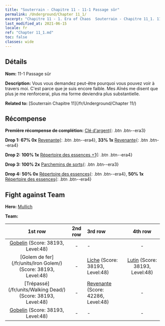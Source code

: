 ```yaml
---
title: "Souterrain - Chapitre 11 - 11-1 Passage sûr"
permalink: /Underground/Chapter 11_1/
excerpt: "Chapitre 11 - 1. Era of Chaos  Souterrain - Chapitre 11_1. 11-1 Passage sûr"
last_modified_at: 2021-06-15
locale: fr
ref: "Chapter 11_1.md"
toc: false
classes: wide
---
```


## Détails

 **Nom:** 11-1 Passage sûr

 **Description:** Vous vous demandez peut-être pourquoi vous pouvez voir à travers moi. C'est parce que je suis encore faible. Mes Aînés me disent que plus je me renforcerai, plus ma forme deviendra plus substantielle.

 **Related to:** [Souterrain Chapitre 11](/fr/Underground/Chapter 11/)

## Récompense

 **Première récompense de complétion:** [Clé d'argent](/ItemsFR/con_693/){: .btn .btn--era3}

 **Drop 1:** **67% 0x** [Revenante](/ItemsFR/unt_210/){: .btn .btn--era4}, **33% 1x** [Revenante](/ItemsFR/unt_210/){: .btn .btn--era4}

 **Drop 2:** **100% 1x** [Répertoire des essences +1](/ItemsFR/mat_46/){: .btn .btn--era4}

 **Drop 3:** **100% 2x** [Parchemins de sorts](/ItemsFR/con_694/){: .btn .btn--era3}

 **Drop 4:** **50% 0x** [Répertoire des essences](/ItemsFR/mat_39/){: .btn .btn--era4}, **50% 1x** [Répertoire des essences](/ItemsFR/mat_39/){: .btn .btn--era4}


## Fight against Team
 **Hero:** [Mullich](/fr/heroes/Mullich/)

 **Team:**


  | 1st row | 2nd row | 3rd row | 4th row |
  |:----:|:----:|:----|:----:|
  | [Gobelin](/fr/units/Goblin/) (Score: 38193, Level:48)  | - | - | - |
  | [Golem de fer](/fr/units/Iron Golem/) (Score: 38193, Level:48)  | - | [Liche](/fr/units/Lich/) (Score: 38193, Level:48)  | [Lutin](/fr/units/Gremlin/) (Score: 38193, Level:48)  |
  | [Trépassé](/fr/units/Walking Dead/) (Score: 38193, Level:48)  | - | [Revenante](/fr/units/Wight/) (Score: 42286, Level:48)  | - |
  | [Gobelin](/fr/units/Goblin/) (Score: 38193, Level:48)  | - | - | - |


